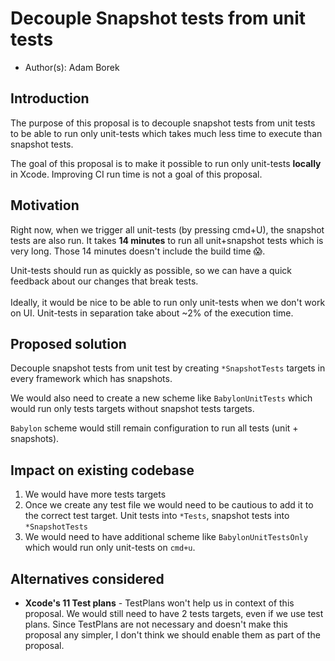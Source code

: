 # Decouple Snapshot tests from unit tests
* Author(s): Adam Borek

## Introduction
The purpose of this proposal is to decouple snapshot tests from unit tests to be able to run only unit-tests which takes much less time to execute than snapshot tests.

The goal of this proposal is to make it possible to run only unit-tests **locally** in Xcode. Improving CI run time is not a goal of this proposal.

## Motivation
Right now, when we trigger all unit-tests (by pressing cmd+U), the snapshot tests are also run.  It takes **14 minutes** to run all unit+snapshot tests which is very long. Those 14 minutes doesn't include the build time 😱.

Unit-tests should run as quickly as possible, so we can have a quick feedback about our changes that break tests.\
\
Ideally, it would be nice to be able to run only unit-tests when we don't work on UI. Unit-tests in separation take about ~2% of the execution time.

## Proposed solution
Decouple snapshot tests from unit test by creating `*SnapshotTests` targets in every framework which has snapshots.

We would also need to create a new scheme like `BabylonUnitTests` which would run only tests targets without snapshot tests targets.

`Babylon` scheme would still remain configuration to run all tests (unit + snapshots).

## Impact on existing codebase

1. We would have more tests targets
2. Once we create any test file we would need to be cautious to add it to the correct test target. Unit tests into `*Tests`, snapshot tests into `*SnapshotTests`
3. We would need to have additional scheme like `BabylonUnitTestsOnly` which would run only unit-tests on `cmd+u`.

## Alternatives considered

- **Xcode's 11 Test plans** - TestPlans won't help us in context of this proposal. We would still need to have 2 tests targets, even if we use test plans. Since TestPlans are not necessary and doesn't make this proposal any simpler, I don't think we should enable them as part of the proposal.
